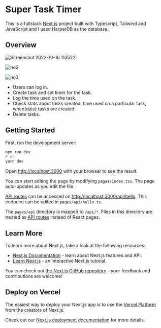 # Super Task Timer

This is a fullstack [Next.js](https://nextjs.org/) project built with Typescript, Tailwind and JavaScript and I used HarperDB as the database.

## Overview

![Screenshot 2022-10-16 113522](https://user-images.githubusercontent.com/73699892/196030935-321b3483-5260-4d11-aa55-289daf3d35cd.jpg)

![no2](https://user-images.githubusercontent.com/73699892/196030943-2a4e4792-b402-4423-8e7d-bdfa48a3cb26.jpg)

![no3](https://user-images.githubusercontent.com/73699892/196030948-f65fdd20-e8e9-4b4a-b3c1-3f8f28c16bcd.jpg)


* Users can log in.
* Create task and set timer for the task. 
* Log the time used on the task.
* Check stats about tasks created, time used on a particular task, when(date) tasks are created.
* Delete tasks.

## Getting Started

First, run the development server:

```bash
npm run dev
# or
yarn dev
```

Open [http://localhost:3000](http://localhost:3000) with your browser to see the result.

You can start editing the page by modifying `pages/index.tsx`. The page auto-updates as you edit the file.

[API routes](https://nextjs.org/docs/api-routes/introduction) can be accessed on [http://localhost:3000/api/hello](http://localhost:3000/api/hello). This endpoint can be edited in `pages/api/hello.ts`.

The `pages/api` directory is mapped to `/api/*`. Files in this directory are treated as [API routes](https://nextjs.org/docs/api-routes/introduction) instead of React pages.

## Learn More

To learn more about Next.js, take a look at the following resources:

- [Next.js Documentation](https://nextjs.org/docs) - learn about Next.js features and API.
- [Learn Next.js](https://nextjs.org/learn) - an interactive Next.js tutorial.

You can check out [the Next.js GitHub repository](https://github.com/vercel/next.js/) - your feedback and contributions are welcome!

## Deploy on Vercel

The easiest way to deploy your Next.js app is to use the [Vercel Platform](https://vercel.com/new?utm_medium=default-template&filter=next.js&utm_source=create-next-app&utm_campaign=create-next-app-readme) from the creators of Next.js.

Check out our [Next.js deployment documentation](https://nextjs.org/docs/deployment) for more details.
